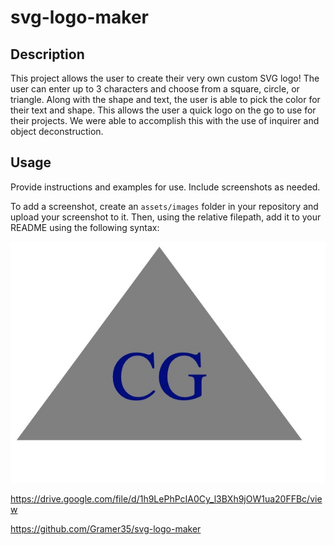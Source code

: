 # svg-logo-maker

## Description

This project allows the user to create their very own custom SVG logo! The user can enter up to 3 characters and choose from a square, circle, or triangle. Along with the shape and text, the user is able to pick the color for their text and shape. This allows the user a quick logo on the go to use for their projects. We were able to accomplish this with the use of inquirer and object deconstruction. 

## Usage

Provide instructions and examples for use. Include screenshots as needed.

To add a screenshot, create an `assets/images` folder in your repository and upload your screenshot to it. Then, using the relative filepath, add it to your README using the following syntax:

![Logo](lib/images/logo.jpeg)


https://drive.google.com/file/d/1h9LePhPcIA0Cy_l3BXh9jOW1ua20FFBc/view

https://github.com/Gramer35/svg-logo-maker
